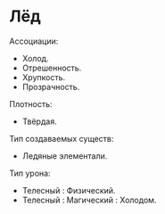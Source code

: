 # Лёд

Ассоциации:
- Холод.
- Отрешенность.
- Хрупкость.
- Прозрачность.

Плотность:
- Твёрдая.

Тип создаваемых существ:
- Ледяные элементали.

Тип урона:
- Телесный : Физический.
- Телесный : Магический : Холодом.